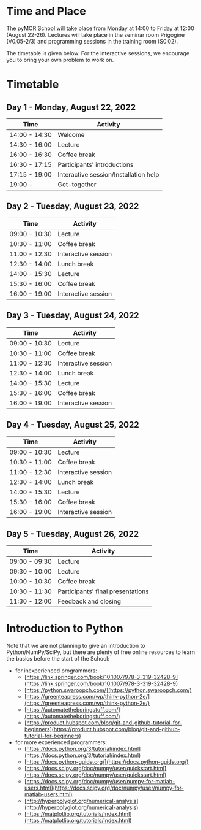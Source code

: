 <!--
.. title: Program
.. slug: program
.. date: 2022-03-02 16:11:07 UTC+01:00
.. tags:
.. category:
.. link:
.. description:
.. type: text
-->

# Time and Place

The pyMOR School will take place from Monday at 14:00 to Friday at 12:00 (August
22-26).
Lectures will take place in the seminar room Prigogine (V0.05-2/3) and
programming sessions in the training room (S0.02).

The timetable is given below.
For the interactive sessions,
we encourage you to bring your own problem to work on.

# Timetable

## Day 1 - Monday, August 22, 2022

| Time | Activity |
| ---- | -------- |
| 14:00 - 14:30 | Welcome |
| 14:30 - 16:00 | Lecture |
| 16:00 - 16:30 | Coffee break |
| 16:30 - 17:15 | Participants' introductions |
| 17:15 - 19:00 | Interactive session/Installation help |
| 19:00 - | Get-together |

## Day 2 - Tuesday, August 23, 2022

| Time | Activity |
| ---- | -------- |
| 09:00 - 10:30 | Lecture |
| 10:30 - 11:00 | Coffee break |
| 11:00 - 12:30 | Interactive session |
| 12:30 - 14:00 | Lunch break |
| 14:00 - 15:30 | Lecture |
| 15:30 - 16:00 | Coffee break |
| 16:00 - 19:00 | Interactive session |

## Day 3 - Tuesday, August 24, 2022

| Time | Activity |
| ---- | -------- |
| 09:00 - 10:30 | Lecture |
| 10:30 - 11:00 | Coffee break |
| 11:00 - 12:30 | Interactive session |
| 12:30 - 14:00 | Lunch break |
| 14:00 - 15:30 | Lecture |
| 15:30 - 16:00 | Coffee break |
| 16:00 - 19:00 | Interactive session |

## Day 4 - Tuesday, August 25, 2022

| Time | Activity |
| ---- | -------- |
| 09:00 - 10:30 | Lecture |
| 10:30 - 11:00 | Coffee break |
| 11:00 - 12:30 | Interactive session |
| 12:30 - 14:00 | Lunch break |
| 14:00 - 15:30 | Lecture |
| 15:30 - 16:00 | Coffee break |
| 16:00 - 19:00 | Interactive session |

## Day 5 - Tuesday, August 26, 2022

| Time | Activity |
| ---- | -------- |
| 09:00 - 09:30 | Lecture |
| 09:30 - 10:00 | Lecture |
| 10:00 - 10:30 | Coffee break |
| 10:30 - 11:30 | Participants' final presentations |
| 11:30 - 12:00 | Feedback and closing |

# Introduction to Python

Note that we are not planning to give an introduction to Python/NumPy/SciPy,
but there are plenty of free online resources to learn the basics before the
start of the School:

- for inexperienced programmers:
    - [https://link.springer.com/book/10.1007/978-3-319-32428-9](https://link.springer.com/book/10.1007/978-3-319-32428-9)
    - [https://python.swaroopch.com/](https://python.swaroopch.com/)
    - [https://greenteapress.com/wp/think-python-2e/](https://greenteapress.com/wp/think-python-2e/)
    - [https://automatetheboringstuff.com/](https://automatetheboringstuff.com/)
    - [https://product.hubspot.com/blog/git-and-github-tutorial-for-beginners](https://product.hubspot.com/blog/git-and-github-tutorial-for-beginners)
- for more experienced programmers:
    - [https://docs.python.org/3/tutorial/index.html](https://docs.python.org/3/tutorial/index.html)
    - [https://docs.python-guide.org/](https://docs.python-guide.org/)
    - [https://docs.scipy.org/doc/numpy/user/quickstart.html](https://docs.scipy.org/doc/numpy/user/quickstart.html)
    - [https://docs.scipy.org/doc/numpy/user/numpy-for-matlab-users.html](https://docs.scipy.org/doc/numpy/user/numpy-for-matlab-users.html)
    - [http://hyperpolyglot.org/numerical-analysis](http://hyperpolyglot.org/numerical-analysis)
    - [https://matplotlib.org/tutorials/index.html](https://matplotlib.org/tutorials/index.html)
